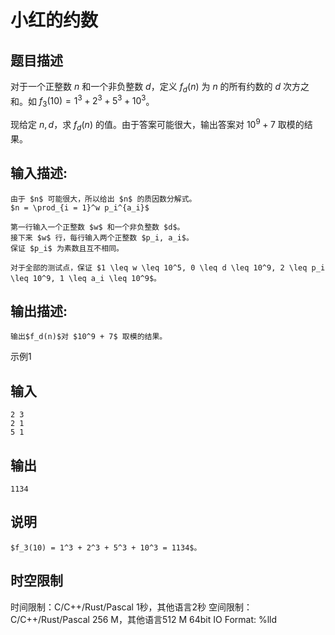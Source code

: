 # 小红的约数

## 题目描述

对于一个正整数 $n$ 和一个非负整数 $d$，定义 $f_d(n)$ 为 $n$ 的所有约数的 $d$ 次方之和。如 $f_3(10) = 1^3 + 2^3 + 5^3 + 10^3$。  
  
现给定 $n, d$，求 $f_d(n)$ 的值。由于答案可能很大，输出答案对 $10^9 + 7$ 取模的结果。

## 输入描述:
    
    
    由于 $n$ 可能很大，所以给出 $n$ 的质因数分解式。  
    $n = \prod_{i = 1}^w p_i^{a_i}$  
      
    第一行输入一个正整数 $w$ 和一个非负整数 $d$。  
    接下来 $w$ 行，每行输入两个正整数 $p_i, a_i$。  
    保证 $p_i$ 为素数且互不相同。  
      
    对于全部的测试点，保证 $1 \leq w \leq 10^5, 0 \leq d \leq 10^9, 2 \leq p_i \leq 10^9, 1 \leq a_i \leq 10^9$。

## 输出描述:
    
    
    输出$f_d(n)$对 $10^9 + 7$ 取模的结果。

示例1 

## 输入
    
    
    2 3
    2 1
    5 1

## 输出
    
    
    1134

## 说明
    
    
    $f_3(10) = 1^3 + 2^3 + 5^3 + 10^3 = 1134$。


## 时空限制

时间限制：C/C++/Rust/Pascal 1秒，其他语言2秒
空间限制：C/C++/Rust/Pascal 256 M，其他语言512 M
64bit IO Format: %lld